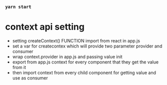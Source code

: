 

### `yarn start`

# context api setting
- setting createContext() FUNCTION import from react in app.js
- set  a var for createcontex which will provide two parameter provider and consumer
- wrap context.provider in app.js and passing value init
- export from app.js context for every component that they get the value from it
- then import context from every child component for getting value and use as consumer